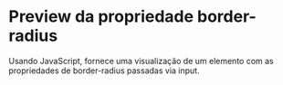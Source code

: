 # Preview da propriedade border-radius
Usando JavaScript, fornece uma visualização de um elemento com as propriedades de border-radius passadas via input.